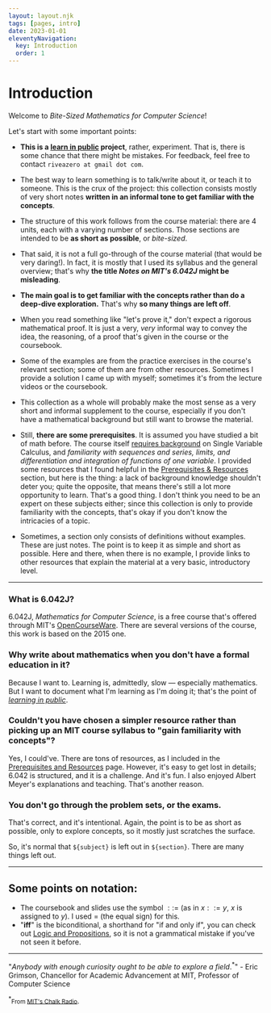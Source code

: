 ```yaml
---
layout: layout.njk
tags: [pages, intro]
date: 2023-01-01
eleventyNavigation:
  key: Introduction
  order: 1
---
```


# Introduction

<div class="intro"></div>

Welcome to _Bite-Sized Mathematics for Computer Science_!

Let's start with some important points:

- **This is a [learn in public](https://www.swyx.io/learn-in-public) project**, rather, experiment. That is, there is some chance that there might be mistakes. For feedback, feel free to contact `riveazero at gmail dot com`.

- The best way to learn something is to talk/write about it, or teach it to someone. This is the crux of the project: this collection consists mostly of very short notes **written in an informal tone to get familiar with the concepts**.

- The structure of this work follows from the course material: there are 4 units, each with a varying number of sections. Those sections are intended to be **as short as possible**, or _bite-sized_. 

- That said, it is not a full go-through of the course material (that would be very daring!). In fact, it is mostly that I used its syllabus and the general overview; that's why **the title _Notes on MIT's 6.042J_ might be misleading**. 

- **The main goal is to get familiar with the concepts rather than do a deep-dive exploration.** That's why **so many things are left off**.

- When you read something like "let's prove it," don't expect a rigorous mathematical proof. It is just a very, _very_ informal way to convey the idea, the reasoning, of a proof that's given in the course or the coursebook. 

- Some of the examples are from the practice exercises in the course's relevant section; some of them are from other resources. Sometimes I provide a solution I came up with myself; sometimes it's from the lecture videos or the coursebook. 

- This collection as a whole will probably make the most sense as a very short and informal supplement to the course, especially if you don't have a mathematical background but still want to browse the material.

- Still, **there are some prerequisites**. It is assumed you have studied a bit of math before. The course itself [requires background](https://openlearninglibrary.mit.edu/courses/course-v1:OCW+6.042J+2T2019/courseware/30a3227b34eb4b2b8f1df191e7632f79/82b828ab487a4cd08a4357743d121e79/?activate_block_id=block-v1%3AOCW%2B6.042J%2B2T2019%2Btype%40sequential%2Bblock%4082b828ab487a4cd08a4357743d121e79) on Single Variable Calculus, and _familiarity with sequences and series, limits, and differentiation and integration of functions of one variable_. I provided some resources that I found helpful in the [Prerequisites & Resources](bite-sized-math-for-cs/prerequisites-and-resources) section, but here is the thing: a lack of background knowledge shouldn't deter you; quite the opposite, that means there's still a lot more opportunity to learn. That's a good thing. I don't think you need to be an expert on these subjects either; since this collection is only to provide familiarity with the concepts, that's okay if you don't know the intricacies of a topic.

- Sometimes, a section only consists of definitions without examples. These are just notes. The point is to keep it as simple and short as possible. Here and there, when there is no example, I provide links to other resources that explain the material at a very basic, introductory level. 

---

### What is 6.042J?

6.042J, _Mathematics for Computer Science_, is a free course that's offered through MIT's [OpenCourseWare](https://openlearninglibrary.mit.edu/courses/course-v1:OCW+6.042J+2T2019/about). There are several versions of the course, this work is based on the 2015 one.


### Why write about mathematics when you don't have a formal education in it?

Because I want to.
Learning is, admittedly, slow — especially mathematics. But I want to document what I'm learning as I'm doing it; that's the point of [_learning in public_](https://www.swyx.io/learn-in-public).


### Couldn't you have chosen a simpler resource rather than picking up an MIT course syllabus to "gain familiarity with concepts"?

Yes, I could've. There are tons of resources, as I included in the [Prerequisites and Resources](bite-sized-math-for-cs/prerequisites-and-resources) page. However, it's easy to get lost in details; 6.042 is structured, and it is a challenge. And it's fun. 
I also enjoyed Albert Meyer's explanations and teaching. That's another reason.


### You don't go through the problem sets, or the exams.

That's correct, and it's intentional.
Again, the point is to be as short as possible, only to explore concepts, so it mostly just scratches the surface.

So, it's normal that `${subject}` is left out in `${section}`. There are many things left out.

---

## Some points on notation:

- The coursebook and slides use the symbol $::=$ (as in $x ::= y$, $x$ is assigned to $y$). I used $=$ (the equal sign) for this. 
- "**iff**" is the biconditional, a shorthand for "if and only if", you can check out [Logic and Propositions](bite-sized-math-for-cs/unit-01-proofs/logic-and-propositions/), so it is not a grammatical mistake if you've not seen it before.

---

"_Anybody with enough curiosity ought to be able to explore a field_.<sup>*</sup>" - Eric Grimson, Chancellor for Academic Advancement at MIT, Professor of Computer Science

<sup>*</sup><span style="font-size: smaller;">From <a href="https://chalk-radio.simplecast.com/episodes/opening-computer-science-to-everyone-with-chancellor-eric-grimson-Bpcx1tMI">MIT's Chalk Radio</a></span>.
